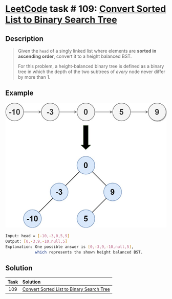 # [LeetCode][leetcode] task # 109: [Convert Sorted List to Binary Search Tree][task]

Description
-----------

> Given the `head` of a singly linked list where elements are
> **sorted in ascending order**, convert it to a height balanced BST.
> 
> For this problem, a height-balanced binary tree is defined as a binary tree
> in which the depth of the two subtrees of _every_ node never differ by more than 1.

 Example
-------

![tree.png](image/tree.png)

```sh
Input: head = [-10,-3,0,5,9]
Output: [0,-3,9,-10,null,5]
Explanation: One possible answer is [0,-3,9,-10,null,5],
             which represents the shown height balanced BST.
```

Solution
--------

| Task | Solution                                              |
|:----:|:------------------------------------------------------|
| 109  | [Convert Sorted List to Binary Search Tree][solution] |


[leetcode]: <http://leetcode.com/>
[task]: <https://leetcode.com/problems/convert-sorted-list-to-binary-search-tree/>
[solution]: <https://github.com/wellaxis/witalis-jkit/blob/main/module/tasks/src/main/java/com/witalis/jkit/tasks/core/task/leetcode/h2/p109/option/Practice.java>
